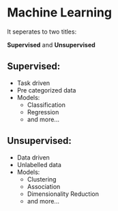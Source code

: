 # Machine Learning

It seperates to two titles:

**Supervised** and **Unsupervised**

## Supervised:

- Task driven
- Pre categorized data
- Models:
    - Classification
    - Regression
    - and more...

## Unsupervised:

- Data driven
- Unlabelled data
- Models:
    - Clustering
    - Association
    - Dimensionality Reduction
    - and more...

